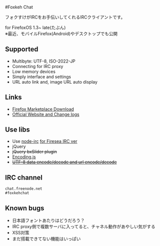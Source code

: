 #Foxkeh Chat

フォクすけがIRCをお手伝いしてくれるIRCクライアントです。

for FirefoxOS 1.3~ late(たぶん)  
※最近、モバイルFirefox(Android)やデスクトップでも公開

## Supported
* Multibyte: UTF-8, ISO-2022-JP
* Connecting for IRC proxy
* Low memory devices
* Simply interface and settings
* URL auto link and, image URL auto display

## Links
* [Firefox Marketplace Download](https://github.com/sakadon/foxkehchat/)
* [Official Website and Change logs](http://sakadon.net/foxkehchat/)

## Use libs
* Use [node-irc](https://github.com/nickdesaulniers/node-irc) [for Firesea IRC ver](https://github.com/nickdesaulniers/node-irc/commit/c7281891232db4b27ce1c5e32c34eaabf50c459e)
* jQuery
* ~~jQuery bxSlider plugin~~
* [Encoding.js](https://github.com/polygonplanet/encoding.js)
* ~~[UTF-8 data encode/decode and url encode/decode](http://www.webtoolkit.info/)~~

## IRC channel

    chat.freenode.net
    #foxkehchat


## Known bugs
* 日本語フォントあたりはどうだろう？
* IRC proxy側で複数サーバに入ってると、チャネル動作があやしい気がする
* XSS対策
* まだ搭載できてない機能はいっぱい
